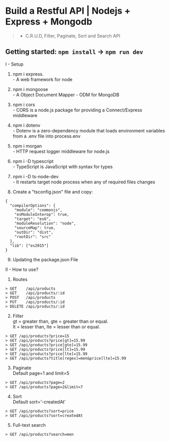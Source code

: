 # Build a Restful API | Nodejs + Express + Mongodb 
> + C.R.U.D, Filter, Paginate, Sort and Search API

## Getting started: `npm install` -> `npm run dev`


I - Setup
  1. npm i express.    
    - A web framework for node

  2. npm i mongoose      
    - A Object Document Mapper - ODM for MongoDB

  3. npm i cors      
    - CORS is a node.js package for providing a Connect/Express middleware

  4. npm i dotenv         
    - Dotenv is a zero-dependency module that loads environment variables from a .env file into process.env

  5. npm i morgan         
    - HTTP request logger middleware for node.js

  6. npm i -D typescript       
    - TypeScript is JavaScript with syntax for types

  7. npm i -D ts-node-dev       
    - It restarts target node process when any of required files changes

  8. Create a "tsconfig.json" file and copy:     
  
    {
      "compilerOptions": {
        "module": "commonjs",
        "esModuleInterop": true,
        "target": "es6",
        "moduleResolution": "node",
        "sourceMap": true,
        "outDir": "dist",
        "rootDir": "src"
      },
      "lib": ["es2015"]
    }

  9. Updating the package.json File

II - How to use?
  1. Routes  

    > GET    /api/products
    > GET    /api/products/:id
    > POST   /api/products
    > PUT    /api/products/:id
    > DELETE /api/products/:id

  2. Filter        
    gt = greater than, gte = greater than or equal.       
    lt = lesser than, lte = lesser than or equal.    
    
    > GET /api/products?price=15
    > GET /api/products?price[gt]=15.99
    > GET /api/products?price[gte]=15.99
    > GET /api/products?price[lt]=15.99
    > GET /api/products?price[lte]=15.99
    > GET /api/products?title[regex]=men&price[lte]=15.99

  3. Paginate               
    Default page=1 and limit=5    
    
    > GET /api/products?page=2
    > GET /api/products?page=2&limit=7

  4. Sort       
    Default sort='-createdAt'         
    
    > GET /api/products?sort=price
    > GET /api/products?sort=createdAt

  5. Full-text search    
  
    > GET /api/products?search=men